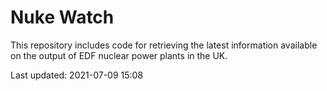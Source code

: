 # Nuke Watch

This repository includes code for retrieving the latest information available on the output of EDF nuclear power plants in the UK.

Last updated: 2021-07-09 15:08